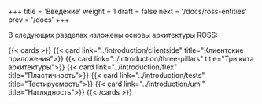 +++
title = 'Введение'
weight = 1
draft = false
next = '/docs/ross-entities'
prev = '/docs'
+++

В следующих разделах изложены основы архитектуры ROSS:

{{< cards >}}
  {{< card link="../introduction/clientside" title="Клиентские приложения">}}
  {{< card link="../introduction/three-pillars" title="Три кита архитектуры">}}
  {{< card link="../introduction/flex" title="Пластичность">}}
  {{< card link="../introduction/tests" title="Тестируемость">}}
  {{< card link="../introduction/uml" title="Наглядность">}}
{{< /cards >}}
